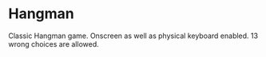 # Hangman
Classic Hangman game. Onscreen as well as physical keyboard enabled. 13 wrong choices are allowed.
